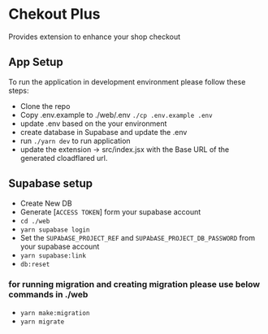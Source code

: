 # Chekout Plus

Provides extension to enhance your shop checkout
## App Setup

To run the application in development environment please follow these steps: 

- Clone the repo
- Copy .env.example to ./web/.env `./cp .env.example .env`
- update .env based on the your environment 
- create database in Supabase and update the .env
- run `./yarn dev` to run application
- update the extension -> src/index.jsx with the Base URL of the generated cloadflared url.

## Supabase setup
- Create New DB
- Generate [`ACCESS TOKEN`] form your supabase account 
- `cd ./web`
- `yarn supabase login` 
- Set the `SUPAbASE_PROJECT_REF` and `SUPAbASE_PROJECT_DB_PASSWORD` from your supabase account
- `yarn supabase:link` 
- `db:reset`

### for running migration and creating migration please use below commands in ./web
- `yarn make:migration`
- `yarn migrate`
